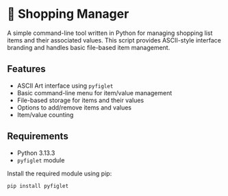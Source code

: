 # 🛒 Shopping Manager

A simple command-line tool written in Python for managing shopping list items and their associated values. This script provides ASCII-style interface branding and handles basic file-based item management.

## Features

- ASCII Art interface using `pyfiglet`
- Basic command-line menu for item/value management
- File-based storage for items and their values
- Options to add/remove items and values
- Item/value counting

## Requirements

- Python 3.13.3
- `pyfiglet` module

Install the required module using pip:

```bash
pip install pyfiglet
